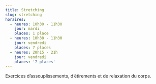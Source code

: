 ```yaml
---
title: Stretching
slug: stretching
horaires:
  - heures: 10h30 - 11h30
    jour: mardi
    places: 1 place
  - heures: 10h30 - 11h30
    jour: vendredi
    places: 7 places
  - heures: 20h15 - 21h
    jour: vendredi
    places: '7 places'
---
```

Exercices d’assouplissements, d’étirements et de relaxation du corps.
